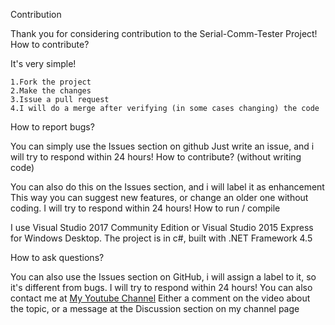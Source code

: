 

Contribution

Thank you for considering contribution to the Serial-Comm-Tester Project! How to contribute?

It's very simple!

    1.Fork the project
    2.Make the changes
    3.Issue a pull request
    4.I will do a merge after verifying (in some cases changing) the code

How to report bugs?

You can simply use the Issues section on github Just write an issue, and i will try to respond within 24 hours! How to contribute? (without writing code)

You can also do this on the Issues section, and i will label it as enhancement This way you can suggest new features, or change an older one without coding. I will try to respond within 24 hours! How to run / compile

I use Visual Studio 2017 Community Edition or Visual Studio 2015 Express for Windows Desktop. The project is in c#, built with .NET Framework 4.5

How to ask questions?

You can also use the Issues section on GitHub, i will assign a label to it, so it's different from bugs.
I will try to respond within 24 hours! You can also contact me at [My Youtube Channel](https://www.youtube.com/channel/UCAnWN8gy4oA1YbA9m8aVZ4Q) Either a comment on the video about the topic, or a message at the Discussion section on my channel page
